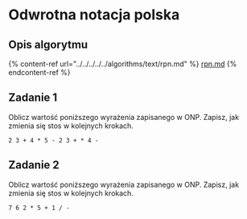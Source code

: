 # Odwrotna notacja polska

## Opis algorytmu

{% content-ref url="../../../../../algorithms/text/rpn.md" %}
[rpn.md](../../../../../algorithms/text/rpn.md)
{% endcontent-ref %}

## Zadanie 1

Oblicz wartość poniższego wyrażenia zapisanego w ONP. Zapisz, jak zmienia się stos w kolejnych krokach.

```
2 3 + 4 * 5 - 2 3 + * 4 -
```

## Zadanie 2

Oblicz wartość poniższego wyrażenia zapisanego w ONP. Zapisz, jak zmienia się stos w kolejnych krokach.

```
7 6 2 * 5 + 1 / -
```
